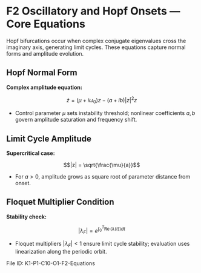 # F2 Oscillatory and Hopf Onsets — Core Equations

Hopf bifurcations occur when complex conjugate eigenvalues cross the imaginary axis, generating limit cycles. These equations capture normal forms and amplitude evolution.

## Hopf Normal Form
**Complex amplitude equation:**

$$\dot{z} = (\mu + i \omega_{0}) z - (a + i b) |z|^{2} z$$

- Control parameter $\mu$ sets instability threshold; nonlinear coefficients $a, b$ govern amplitude saturation and frequency shift.

## Limit Cycle Amplitude
**Supercritical case:**

$$|z| = \sqrt{\frac{\mu}{a}}$$

- For $a>0$, amplitude grows as square root of parameter distance from onset.

## Floquet Multiplier Condition
**Stability check:**

$$|\lambda_{F}| = e^{\int_{0}^{T} \operatorname{Re}(\lambda(t)) dt}$$

- Floquet multipliers $|\lambda_{F}|<1$ ensure limit cycle stability; evaluation uses linearization along the periodic orbit.

File ID: K1-P1-C10-O1-F2-Equations
